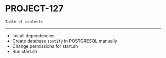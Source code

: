 # PROJECT-127
```sh
Table of contents
```
-----
- install dependencies
- Create database `spotify` in POSTGRESQL manually
- Change permissions for start.sh
- Run start.sh
